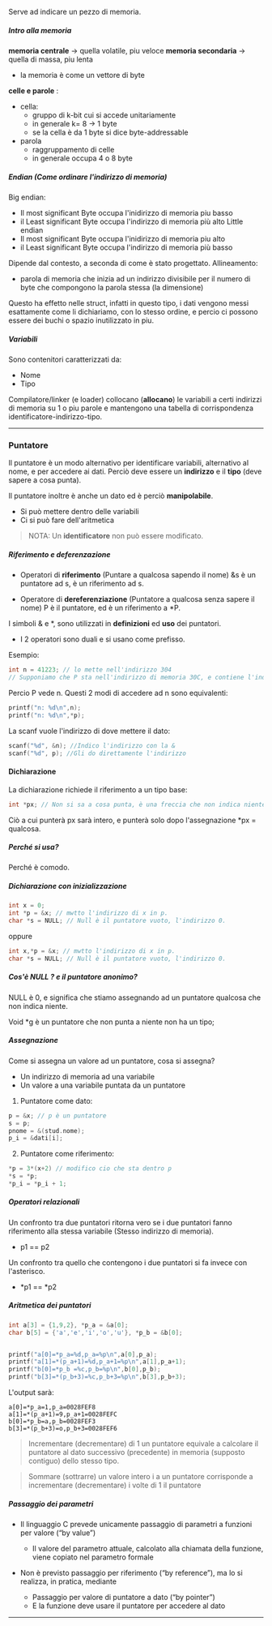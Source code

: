
Serve ad indicare un pezzo di memoria.

##### Intro alla memoria

**memoria centrale** -> quella volatile, piu veloce
**memoria secondaria** -> quella di massa, piu lenta

- la memoria è come un vettore di byte

**celle e parole** : 

- cella:
	- gruppo di k-bit cui si accede unitariamente
	- in generale k= 8 -> 1 byte
	- se la cella è da 1 byte si dice byte-addressable
- parola
	- raggruppamento di celle
	- in generale occupa 4 o 8 byte

##### Endian (Come ordinare l'indirizzo di memoria)

Big endian:
- Il most significant Byte occupa l'inidirizzo di memoria piu basso
- il Least significant Byte occupa l'indirizzo di memoria più alto
Little endian
- Il most significant Byte occupa l'inidirizzo di memoria piu alto
- il Least significant Byte occupa l'indirizzo di memoria più basso

Dipende dal contesto, a seconda di come è stato progettato.
Allineamento:
- parola di memoria che inizia ad un indirizzo divisibile per il numero di byte che compongono la parola stessa (la dimensione)

Questo ha effetto nelle struct, infatti in questo tipo, i dati vengono messi esattamente come li dichiariamo, con lo stesso ordine, e percio ci possono essere dei buchi o spazio inutilizzato in piu.

##### Variabili

Sono contenitori caratterizzati da:
- Nome
- Tipo

Compilatore/linker (e loader) collocano (**allocano**) le variabili a certi indirizzi di memoria su 1 o piu parole e mantengono una tabella di corrispondenza identificatore-indirizzo-tipo.

---
### Puntatore

Il puntatore è un modo alternativo per identificare variabili, alternativo al nome, e per accedere ai dati.
Perciò deve essere un **indirizzo** e il **tipo** (deve sapere a cosa punta).

Il puntatore inoltre è anche un dato ed è perciò **manipolabile**.
- Si può mettere dentro delle variabili
- Ci si può fare dell'aritmetica

>NOTA: Un **identificatore** non può essere modificato.

##### Riferimento e deferenzazione
- Operatori di **riferimento** (Puntare a qualcosa sapendo il nome)
&s è un puntatore ad s, è un riferimento ad s.

- Operatore di **dereferenziazione** (Puntatore a qualcosa senza sapere il nome)
P è il puntatore, ed è un riferimento a *P.

I simboli & e \*, sono utilizzati in **definizioni** ed **uso** dei puntatori.
- I 2 operatori sono duali e si usano come prefisso.

Esempio:
```C
int n = 41223; // lo mette nell'indirizzo 304
// Supponiamo che P sta nell'indirizzo di memoria 30C, e contiene l'indirizzo di memoria di n
```
Percio P vede n.
Questi 2 modi di accedere ad n sono equivalenti:
```C
printf("n: %d\n",n);
printf("n: %d\n",*p);
```

La scanf vuole l'indirizzo di dove mettere il dato:
```C
scanf("%d", &n); //Indico l'indirizzo con la &
scanf("%d", p); //Gli do direttamente l'indirizzo
```

#### Dichiarazione

La dichiarazione richiede il riferimento a un tipo base:
```C
int *px; // Non si sa a cosa punta, è una freccia che non indica niente
```
Ciò a cui punterà px sarà intero, e punterà solo dopo l'assegnazione \*px = qualcosa.

##### Perché si usa?

Perché è comodo.

##### Dichiarazione con inizializzazione

```C
int x = 0;
int *p = &x; // mwtto l'indirizzo di x in p.
char *s = NULL; // Null è il puntatore vuoto, l'indirizzo 0.
```
oppure

```C
int x,*p = &x; // mwtto l'indirizzo di x in p.
char *s = NULL; // Null è il puntatore vuoto, l'indirizzo 0.
```

##### Cos'è NULL ? e il puntatore anonimo?

NULL è 0, e significa che stiamo assegnando ad un puntatore qualcosa che non indica niente.

Void \*g è un puntatore che non punta a niente non ha un tipo;

##### Assegnazione
Come si assegna un valore ad un puntatore, cosa si assegna?
- Un indirizzo di memoria ad una variabile
- Un valore a una variabile puntata da un puntatore

1) Puntatore come dato:
```C
p = &x; // p è un puntatore
s = p; 
pnome = &(stud.nome);
p_i = &dati[i];
```
2) Puntatore come riferimento:
```C
*p = 3*(x+2) // modifico cio che sta dentro p
*s = *p; 
*p_i = *p_i + 1;
```

##### Operatori relazionali

Un confronto tra due puntatori ritorna vero se i due puntatori fanno riferimento alla stessa variabile (Stesso indirizzo di memoria).
- p1 == p2

Un confronto tra quello che contengono i due puntatori si fa invece con l'asterisco.
- \*p1 == \*p2

##### Aritmetica dei puntatori

```C
int a[3] = {1,9,2}, *p_a = &a[0];
char b[5] = {'a','e','i','o','u'}, *p_b = &b[0];


printf("a[0]=*p_a=%d,p_a=%p\n",a[0],p_a); 
printf("a[1]=*(p_a+1)=%d,p_a+1=%p\n",a[1],p_a+1); 
printf("b[0]=*p_b =%c,p_b=%p\n",b[0],p_b); 
printf("b[3]=*(p_b+3)=%c,p_b+3=%p\n",b[3],p_b+3);
```
L'output sarà:

	a[0]=*p_a=1,p_a=0028FEF8 
	a[1]=*(p_a+1)=9,p_a+1=0028FEFC 
	b[0]=*p_b=a,p_b=0028FEF3 
	b[3]=*(p_b+3)=o,p_b+3=0028FEF6

>Incrementare (decrementare) di 1 un puntatore equivale a calcolare il puntatore al dato successivo (precedente) in memoria (supposto contiguo) dello stesso tipo.

>Sommare (sottrarre) un valore intero i a un puntatore corrisponde a incrementare (decrementare) i volte di 1 il puntatore

##### Passaggio dei parametri

- Il linguaggio C prevede unicamente passaggio di parametri a funzioni per valore (“by value”) 
	- Il valore del parametro attuale, calcolato alla chiamata della funzione, viene copiato nel parametro formale 
	
- Non è previsto passaggio per riferimento (“by reference”), ma lo si realizza, in pratica, mediante
	- Passaggio per valore di puntatore a dato (“by pointer”) 
	- E la funzione deve usare il puntatore per accedere al dato
---
